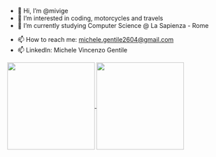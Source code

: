 - 👋 Hi, I’m @mivige
- 👀 I’m interested in coding, motorcycles and travels
- 🌱 I’m currently studying Computer Science @ La Sapienza - Rome
<!--- 💞️ I’m looking to collaborate on ...-->
- 📫 How to reach me: michele.gentile2604@gmail.com
- 📫 LinkedIn: Michele Vincenzo Gentile

<a href="https://github.com/anuraghazra/github-readme-stats">
  <img height=200 align="center" src="https://github-readme-stats.vercel.app/api?username=mivige&show_icons=true&ring_color=822433&include_all_commits=true&rank_icon=github&title_color=822433&icon_color=822433&custom_title=Stats&hide_rank=true&count_private=true" />
</a>
<a href="https://github.com/anuraghazra/convoychat">
  <img height=200 align="center" src="https://github-readme-stats.vercel.app/api/top-langs?username=mivige&layout=compact&langs_count=8&card_width=320&title_color=822433" />
</a>

<!---
mivige/mivige is a ✨ special ✨ repository because its `README.md` (this file) appears on your GitHub profile.
You can click the Preview link to take a look at your changes.
--->
